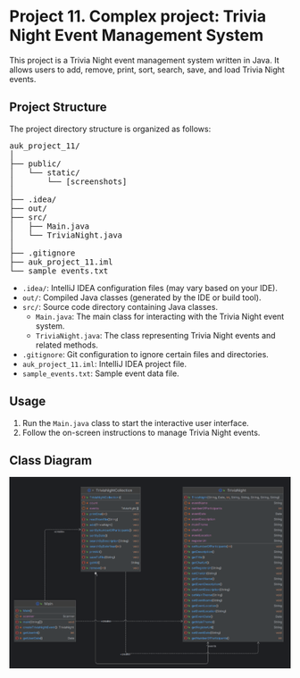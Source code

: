 # Project 11. Complex project: Trivia Night Event Management System
This project is a Trivia Night event management system written in Java. It allows users to add, remove, print, sort, search, save, and load Trivia Night events.

## Project Structure

The project directory structure is organized as follows:
<pre>
auk_project_11/
│
├── public/
│   └── static/
│       └── [screenshots]
│
├── .idea/
├── out/
├── src/
│   ├── Main.java
│   └── TriviaNight.java
│
├── .gitignore
├── auk_project_11.iml
└── sample_events.txt
</pre>

- `.idea/`: IntelliJ IDEA configuration files (may vary based on your IDE).
- `out/`: Compiled Java classes (generated by the IDE or build tool).
- `src/`: Source code directory containing Java classes.
    - `Main.java`: The main class for interacting with the Trivia Night event system.
    - `TriviaNight.java`: The class representing Trivia Night events and related methods.
- `.gitignore`: Git configuration to ignore certain files and directories.
- `auk_project_11.iml`: IntelliJ IDEA project file.
- `sample_events.txt`: Sample event data file.

## Usage

1. Run the `Main.java` class to start the interactive user interface.
2. Follow the on-screen instructions to manage Trivia Night events.

## Class Diagram

![Class Diagram](public/static/TriviaNightDiagram.png)
